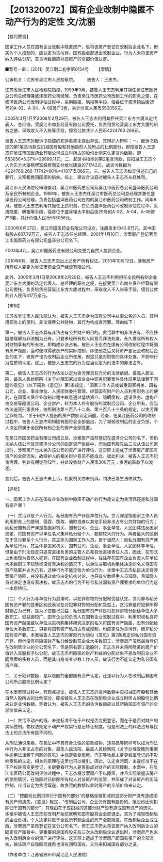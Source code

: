 # 【201320072】国有企业改制中隐匿不动产行为的定性 文/沈丽

【裁判要旨】

国家工作人员在国有企业改制中隐匿房产，后将该房产登记在改制后企业名下，但实为个人控制的，应认定为贪污罪。国有股全部退出改制企业，行为人未将该房产纳入评估分配，其贪污数额应以该房产的全部价值认定。

■案号一审：（2011）吴江刑二初字第0154号 　　【案情】

公诉机关：江苏省吴江市人民检察院。 　　被告人：王志杰。

江苏省吴江市人民检察院指控，1999年9月，被告人王志杰利用其担任吴江市医药总公司总经理兼盛泽医药公司经理，负责吴江市医药公司改制工作的职务之便，在盛泽医药公司改制评估过程中，采用隐匿、瞒报等手段，侵吞位于盛泽镇后街25号的A-02、A-04、A-06房产3套，共计价值人民币553056元。

2005年3月1日至2008年2月29日，被告人王志杰利用其担任吴江东方大厦法定代表人、总经理，受吴江市商业经营有限公司委托，负责租赁经营吴江东方大厦的职务之便，采取收入不入账等手段，侵吞公款共计人民币4224760.266元。

被告人王志杰对起诉书指控的犯罪事实未提出异议。其辩护人辩称：一、起诉书指控的第1笔贪污款应扣减国有股和其他自然人股所占的比例部分，即按被告人王志杰在吴江市国医药业有限公司成立时所占的股份比例来认定贪污数额，即553056×5.37%=29699.11元。二、起诉书指控的第2笔贪污款，应扣减王志杰个人为东方大厦棋牌室装修而支付给张建良的71742元，故贪污数额为4224760.266-71742×60%=4181715.066元。三、被告人王志杰如实供述自己的罪行，又积极挽回国家的损失。综上，建议合议庭对被告人王志杰从轻处罚。

吴江市人民法院经审理查明，吴江市医药总公司及吴江市医药总公司盛泽医药公司系全民所有制企业。1999年，被告人王志杰任吴江市医药总公司总经理并兼任盛泽医药公司经理，负责包括盛泽医药公司在内的吴江市医药公司改制工作。同年8月，被告人王志杰利用其担任上述职务，在负责盛泽医药公司改制评估过程中，采用隐匿、瞒报等手段，侵吞位于盛泽镇太平街后街25号的A-02、A-04、A-06房产3套，共计价值人民币553056元。

2000年6月27日，吴江市国医药业有限公司设立，注册资本1043.8万元，其中国有股占667.79万元，被告人王志杰任总经理。2001年1月10日，涉案房产登记至吴江市国医药业有限公司盛泽分公司名下。

2003年4月，吴江市国医药业有限公司变更为自然人投资企业。

2010年6月，被告人王志杰交出上述房产所有权证。2010年10月12日，涉案房产所有权人变更为吴江市商业资产经营有限公司。

此外，2005年3月1日至2008年2月29日，被告人王志杰利用担任全民所有制企业吴江东方大厦的法定代表人、总经理的职务之便，在接受吴江市商业资产经营有限公司委托，负责租赁经营吴江东方大厦过程中，采取收入不入账等手段，侵吞公款共计人民币417万余元。

【审判】

江苏省吴江市人民法院认为，被告人王志杰身为国有公司中从事公务的人员，其利用职务上的便利，非法侵吞公共财物，其行为构成贪污罪。理由如下：

第一，被告人王志杰具有非法占有公共财产的目的。贪污罪中的非法占有，不应狭隘地理解为非法据为己有，只要未经所有权人同意而非法处置，永久排除所有权人对财物享有的所有权，即构成非法占有。被告人王志杰在国有公司改制过程中将国有房产隐匿，当时便取得该房产的实际控制。即便他之后又将房产登记至改制后企业的名下，该房产也为改制后企业所使用，但这只是对赃物的具体处置，不影响行为性质的认定。综上，被告人王志杰的行为应当认定为刑法中的非法占有。

第二，被告人王志杰的行为依法认定为贪污罪具有充分的法律依据。最高人民法院、最高人民检察院《关于办理国家出资企业中职务犯罪案件具体应用法律若干问题的意见》（以下简称《意见》）第1条规定，"国家工作人员或者受国家机关、国有公司、企业、事业单位、人民团体委托管理、经营国有财产的人员利用职务上的便利，在国家出资企业改制过程中故意通过低估资产、隐瞒债权、虚设债务、虚构产权交易等隐匿公司、企业财产，转为本人持有股份的改制后公司、企业所有，应当依法追究刑事责任，依照刑法第三百八十二条、第三百八十三条的规定，以贪污罪定罪处罚。"关于辩护人提出的房产数额认定问题，经查，在吴江医药公司的改制过程中，被告人王志杰明知国有股将会全部退出，为了减轻改制后的企业负担，个人决定将属于全民所有制企业的房产全部隐匿。

在吴江市国医药业有限公司成立后，涉案房产虽然登记在盛泽分公司的名下，但仍未纳入该公司及其盛泽分公司的固定资产账目中，而当国有股先后三次从该公司退出时，涉案房产也未纳入该公司的资产进行评估，这实际上造成了涉案房产即国有资产的全部流失。故辩护人的相关辩护意见不能成立。据此判决：被告人王志杰犯贪污罪，判处有期徒刑12年，并处没收财产人民币300万元；贪污的赃款予以发还。

宣判后，被告人王志杰未上诉，检察机关亦未抗诉，判决已发生法律效力。

【评析】

一、国家工作人员在国有企业改制中隐匿不动产的行为是认定为贪污罪还是私分国有资产罪？

（一）贪污罪是个人行为，私分国有资产罪是单位行为。贪污罪是指国家工作人员利用职务上的便利，侵吞、窃取、骗取或者以其他手段非法占有公共财物的行为；而私分国有资产罪是指国家机关、国有公司、企业、事业单位、人民团体违反国家规定，将国有资产以单位名义集体私分给个人，数额较大的行为。两者最大的区别在于贪污罪系个人行为，其主体为国家工作人员，属于自然人；而私分国有资产罪系单位行为，其主体是国家机关、国有公司、企业、事业单位、人民团体等单位，但是由于刑法规定只追究直接负责的主管人员和其他直接责任人员，因此，在形式上也表现为自然人犯罪。在国有企业改制过程中，往往存在国有企业负责人在单位大多数职工不知晓或没有表决权的情况下，以单位决策机构集体决定的名义将国有资产隐匿并占为己有，这种行为不能定性为单位行为。本案中王志杰私自决定将涉案房产隐匿，并没有通过单位决定机构讨论，也只有少数经手人员知晓，且知晓人员对决定也没有表决权，故王志杰的行为不符合私分国有资产罪要求的单位行为这一本质特征。

（二）个人行为与单位行为混淆时，以犯罪财物的分配和受益认定。贪污罪与私分国有资产罪的显著区别还表现在对犯罪财物的分配和受益上，贪污罪是将犯罪所得财物占为己有，是为了使自己受益；私分国有资产罪是将犯罪财物分配给单位大多数职工，受益面较广。国有企业的负责人在国有企业改制过程中，利用职权私自将国有资产隐匿或以单位决策机构集体研究决定的名义将国有资产隐匿，没有分配给单位大多数职工，只是将国有资产私自占有或控制，均应定性为贪污罪，而非私分国有资产罪。本案被告人王志杰的客观行为貌似《意见》第2条规定的私分国有资产罪，但他没有将隐匿财产私分给改制前企业大多数职工，涉案房产虽然最后登记在改制后企业的分公司名下，但是原有职工退股时，王志杰并未将所隐匿的房产价值计入其股权予以分配，故王志杰所隐匿的财产利益的分配对象不是改制前企业不同层面的多数人员，而是其自身或者少数工作人员，故该行为不能认定为私分国有资产罪。

二、关于犯罪数额，是以隐匿的全部国有资产认定，还是以行为人在改制后非国有公司所占股份比例认定？

在本案审理过程中，有观点提出，被告人王志杰的贪污数额中应扣减国有股和其他自然人股所占的比例部分，即按被告人王志杰在改制后企业成立时所占的股份比例来认定贪污数额。笔者认为，被告人王志杰的贪污数额应以其所隐匿国有资产的全部价值来认定。

（一）贪污不动产的既、未遂标准不在于产权是否变更登记，而在于是否对财产的实际控制。物权法规定不动产产权实行登记转让制度，但是刑法上的非法占有与民法上的合法所有是不同的。

从刑法通说来看，在民法中不具有合法性的赃款赃物、违禁品等同样可以成为刑法中行为人非法占有的对象。最高人民法院、最高人民检察院《关于办理受贿刑事案件适用法律若干问题的意见》中规定收受房屋、汽车等物品未变更权属登记的不影响受贿的认定，相关的原理在这里也可以援引。因此，认定贪污既、未遂标准不在于产权是否变更登记，关键要看行为人是否形成对财产的实际控制。本案中，在吴江市医药公司改制评估过程中，王志杰将涉案房产予以隐匿，并且实际掌握该房产的使用情况，在隐匿时已排除所有权人对该房产的监管，并形成了对该房产的实际控制，应当认定为贪污既遂，故贪污的数额以此时房产的全部价值来认定。

（二）"按股份比例扣除归于国有的部分"的基础是被扣减的这部分财产没有造成国有资产的流失。《意见》规定，"改制后公司、企业仍有国有股份的，按股份比例扣除归于国有的部分"，其理由在于应扣减的这部分财产没有造成国有资产的流失。本案中被告人王志杰在改制开始前就明知国有股将会全部退出，其为了减轻改制后的企业负担，个人决定将属于全民所有制企业的房产全部隐匿。在改制后企业成立后，涉案房产虽然登记在其分公司名下，但王志杰仍未将该房产纳入改制后企业的固定资产账目中，更重要的是国有股先后三次从改制后企业退出时，涉案房产也未纳入改制后企业的资产进行评估。这实际上造成了涉案房产即国有资产的全部流失，故该房产自隐匿后就再也没有回归国有，又何来扣减国有部分之说。

（作者单位：江苏省苏州市吴江区人民法院）